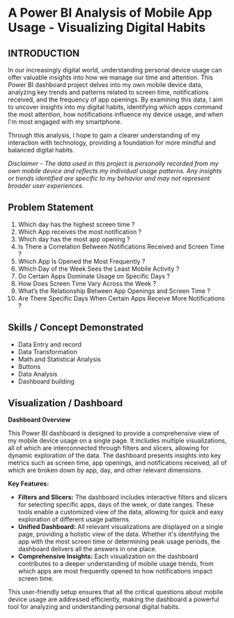 # A Power BI Analysis of Mobile App Usage -  Visualizing Digital Habits 

## INTRODUCTION

In our increasingly digital world, understanding personal device usage can offer valuable insights into how we manage our time and attention. This Power BI dashboard project delves into my own mobile device data, analyzing key trends and patterns related to screen time, notifications received, and the frequency of app openings. By examining this data, I aim to uncover insights into my digital habits, identifying which apps command the most attention, how notifications influence my device usage, and when I'm most engaged with my smartphone.

Through this analysis, I hope to gain a clearer understanding of my interaction with technology, providing a foundation for more mindful and balanced digital habits.

*Disclaimer - The data used in this project is personally recorded from my own mobile device and reflects my individual usage patterns. Any insights or trends identified are specific to my behavior and may not represent broader user experiences.*

## Problem Statement
1. Which day has the highest screen time ?
2. Which App receives the most notification ?
3. Which day has the most app opening ?
4. Is There a Correlation Between Notifications Received and Screen Time ?
5. Which App Is Opened the Most Frequently ?
6. Which Day of the Week Sees the Least Mobile Activity ?
7. Do Certain Apps Dominate Usage on Specific Days ?
8. How Does Screen Time Vary Across the Week ?
9. What’s the Relationship Between App Openings and Screen Time ?
10. Are There Specific Days When Certain Apps Receive More Notifications ?

## Skills / Concept Demonstrated

- Data Entry and record
- Data Transformation
- Math and Statistical Analysis
- Buttons
- Data Analysis
- Dashboard building

## Visualization / Dashboard 

**Dashboard Overview**

This Power BI dashboard is designed to provide a comprehensive view of my mobile device usage on a single page. It includes multiple visualizations, all of which are interconnected through filters and slicers, allowing for dynamic exploration of the data. The dashboard presents insights into key metrics such as screen time, app openings, and notifications received, all of which are broken down by app, day, and other relevant dimensions.

**Key Features:**
- **Filters and Slicers:** The dashboard includes interactive filters and slicers for selecting specific apps, days of the week, or date ranges. These tools enable a customized view of the data, allowing for quick and easy exploration of different usage patterns.
- **Unified Dashboard:** All relevant visualizations are displayed on a single page, providing a holistic view of the data. Whether it's identifying the app with the most screen time or determining peak usage periods, the dashboard delivers all the answers in one place.
- **Comprehensive Insights:** Each visualization on the dashboard contributes to a deeper understanding of mobile usage trends, from which apps are most frequently opened to how notifications impact screen time.

This user-friendly setup ensures that all the critical questions about mobile device usage are addressed efficiently, making the dashboard a powerful tool for analyzing and understanding personal digital habits.












